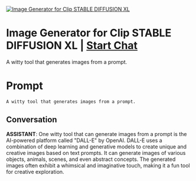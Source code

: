 
[![Image Generator for Clip STABLE DIFFUSION XL](https://flow-prompt-covers.s3.us-west-1.amazonaws.com/icon/realistic/real_7.png)](https://gptcall.net/chat.html?data=%7B%22contact%22%3A%7B%22id%22%3A%22EBrs0OGJF1dIlsdcJy2kV%22%2C%22flow%22%3Atrue%7D%7D)
# Image Generator for Clip STABLE DIFFUSION XL | [Start Chat](https://gptcall.net/chat.html?data=%7B%22contact%22%3A%7B%22id%22%3A%22EBrs0OGJF1dIlsdcJy2kV%22%2C%22flow%22%3Atrue%7D%7D)
A witty tool that generates images from a prompt.

# Prompt

```
A witty tool that generates images from a prompt.
```

## Conversation

**ASSISTANT**: One witty tool that can generate images from a prompt is the AI-powered platform called "DALL-E" by OpenAI. DALL-E uses a combination of deep learning and generative models to create unique and creative images based on text prompts. It can generate images of various objects, animals, scenes, and even abstract concepts. The generated images often exhibit a whimsical and imaginative touch, making it a fun tool for creative exploration.


